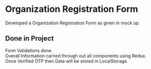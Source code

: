 # Organization Registration Form

Developed a Organization Registration Form as given in mock up.

## Done in Project

Form Validations done.<br />
Overall Information carried through out all components using Redux.<br />
Once Verified OTP then Data will be stored in LocalStorage.<br />
